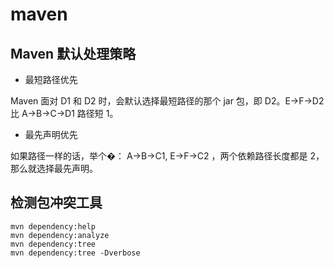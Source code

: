 # maven  

## Maven 默认处理策略

* 最短路径优先

Maven 面对 D1 和 D2 时，会默认选择最短路径的那个 jar 包，即 D2。E->F->D2 比 A->B->C->D1 路径短 1。
* 最先声明优先

如果路径一样的话，举个�： A->B->C1, E->F->C2 ，两个依赖路径长度都是 2，那么就选择最先声明。

## 检测包冲突工具

```aidl
mvn dependency:help
mvn dependency:analyze
mvn dependency:tree
mvn dependency:tree -Dverbose
```
